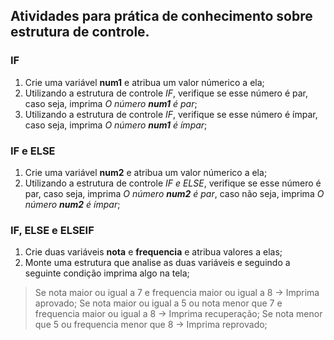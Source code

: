 ## Atividades para prática de conhecimento sobre estrutura de controle.


### IF

1. Crie uma variável **num1** e atribua um valor númerico a ela;
2. Utilizando a estrutura de controle *IF*, verifique se esse número é par, caso seja, imprima *O número **num1** é par*;
3. Utilizando a estrutura de controle *IF*, verifique se esse número é ímpar, caso seja, imprima *O número **num1** é ímpar*;

### IF e ELSE

1. Crie uma variável **num2** e atribua um valor númerico a ela;
2. Utilizando a estrutura de controle *IF e ELSE*, verifique se esse número é par, caso seja, imprima *O número **num2** é par*, caso não seja, imprima *O número **num2** é ímpar*;

### IF, ELSE e ELSEIF

1. Crie duas variáveis **nota** e **frequencia** e atribua valores a elas;
2. Monte uma estrutura que analise as duas variáveis e seguindo a seguinte condição imprima algo na tela;
> Se nota maior ou igual a 7 e frequencia maior ou igual a 8 -> Imprima aprovado;
> Se nota maior ou igual a 5 ou nota menor que 7 e frequencia maior ou igual a 8 -> Imprima recuperação;
> Se nota menor que 5 ou frequencia menor que 8 -> Imprima reprovado;